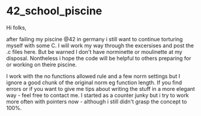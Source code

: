 # 42_school_piscine

Hi folks,

after failing my piscine @42 in germany i still want to continue torturing myself with some C.
I will work my way through the excersises and post the .c files here. But be warned I don't have norminette or moulinette at my disposal. Nontheless i hope the code will be helpful to others preparing for or working on theire piscine.

I work with the no functions allowed rule and a few norm settings but I ignore a good chunk of the original norm eg function length.
If you find errors or if you want to give me tips about writing the stuff in a more elegant way - feel free to contact me.
I started as a counter junky but i try to work more often with pointers now - although i still didn't grasp the concept to 100%.
